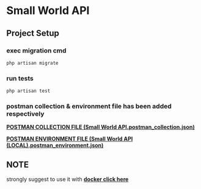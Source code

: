 # Small World API

## Project Setup

### exec migration cmd
```
php artisan migrate
```

### run tests
```
php artisan test
```

### postman collection & environment file has been added respectively

**[POSTMAN COLLECTION FILE (Small World API.postman_collection.json)](https://github.com/zohaibtariq/swapi.dev/blob/development/Small%20World%20API%20(LOCAL).postman_environment.json)**

**[POSTMAN ENVIRONMENT FILE (Small World API (LOCAL).postman_environment.json)](https://github.com/zohaibtariq/swapi.dev/blob/development/Small%20World%20API.postman_collection.json)**

## NOTE

strongly suggest to use it with **[docker click here](https://github.com/zohaibtariq/swdocker)**
